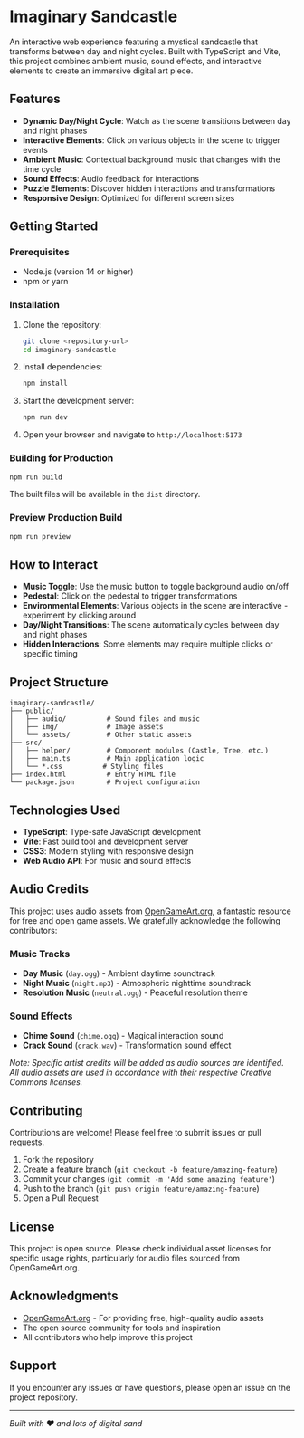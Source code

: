 # Imaginary Sandcastle

An interactive web experience featuring a mystical sandcastle that transforms between day and night cycles. Built with TypeScript and Vite, this project combines ambient music, sound effects, and interactive elements to create an immersive digital art piece.

## Features

- **Dynamic Day/Night Cycle**: Watch as the scene transitions between day and night phases
- **Interactive Elements**: Click on various objects in the scene to trigger events
- **Ambient Music**: Contextual background music that changes with the time cycle
- **Sound Effects**: Audio feedback for interactions
- **Puzzle Elements**: Discover hidden interactions and transformations
- **Responsive Design**: Optimized for different screen sizes

## Getting Started

### Prerequisites

- Node.js (version 14 or higher)
- npm or yarn

### Installation

1. Clone the repository:

   ```bash
   git clone <repository-url>
   cd imaginary-sandcastle
   ```

2. Install dependencies:

   ```bash
   npm install
   ```

3. Start the development server:

   ```bash
   npm run dev
   ```

4. Open your browser and navigate to `http://localhost:5173`

### Building for Production

```bash
npm run build
```

The built files will be available in the `dist` directory.

### Preview Production Build

```bash
npm run preview
```

## How to Interact

- **Music Toggle**: Use the music button to toggle background audio on/off
- **Pedestal**: Click on the pedestal to trigger transformations
- **Environmental Elements**: Various objects in the scene are interactive - experiment by clicking around
- **Day/Night Transitions**: The scene automatically cycles between day and night phases
- **Hidden Interactions**: Some elements may require multiple clicks or specific timing

## Project Structure

```
imaginary-sandcastle/
├── public/
│   ├── audio/          # Sound files and music
│   ├── img/            # Image assets
│   └── assets/         # Other static assets
├── src/
│   ├── helper/         # Component modules (Castle, Tree, etc.)
│   ├── main.ts         # Main application logic
│   └── *.css          # Styling files
├── index.html          # Entry HTML file
└── package.json        # Project configuration
```

## Technologies Used

- **TypeScript**: Type-safe JavaScript development
- **Vite**: Fast build tool and development server
- **CSS3**: Modern styling with responsive design
- **Web Audio API**: For music and sound effects

## Audio Credits

This project uses audio assets from [OpenGameArt.org](https://opengameart.org), a fantastic resource for free and open game assets. We gratefully acknowledge the following contributors:

### Music Tracks

- **Day Music** (`day.ogg`) - Ambient daytime soundtrack
- **Night Music** (`night.mp3`) - Atmospheric nighttime soundtrack
- **Resolution Music** (`neutral.ogg`) - Peaceful resolution theme

### Sound Effects

- **Chime Sound** (`chime.ogg`) - Magical interaction sound
- **Crack Sound** (`crack.wav`) - Transformation sound effect

_Note: Specific artist credits will be added as audio sources are identified. All audio assets are used in accordance with their respective Creative Commons licenses._

## Contributing

Contributions are welcome! Please feel free to submit issues or pull requests.

1. Fork the repository
2. Create a feature branch (`git checkout -b feature/amazing-feature`)
3. Commit your changes (`git commit -m 'Add some amazing feature'`)
4. Push to the branch (`git push origin feature/amazing-feature`)
5. Open a Pull Request

## License

This project is open source. Please check individual asset licenses for specific usage rights, particularly for audio files sourced from OpenGameArt.org.

## Acknowledgments

- [OpenGameArt.org](https://opengameart.org) - For providing free, high-quality audio assets
- The open source community for tools and inspiration
- All contributors who help improve this project

## Support

If you encounter any issues or have questions, please open an issue on the project repository.

---

_Built with ❤️ and lots of digital sand_
